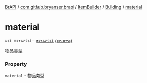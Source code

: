 [BrAPI](../../../index.md) / [com.github.bryanser.brapi](../../index.md) / [ItemBuilder](../index.md) / [Building](index.md) / [material](./material.md)

# material

`val material: `[`Material`](https://hub.spigotmc.org/javadocs/spigot/org/bukkit/Material.html) [(source)](https://github.com/BryanSer/BrAPI/raw/ver-kotlin/src/main/kotlin/com/github/bryanser/brapi/ItemBuilder.kt#L58)

物品类型

### Property

`material` - 物品类型